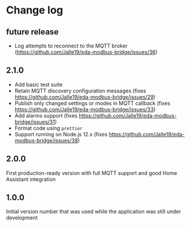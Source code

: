 # Change log

## future release

* Log attempts to reconnect to the MQTT broker (https://github.com/Jalle19/eda-modbus-bridge/issues/36)

## 2.1.0

* Add basic test suite
* Retain MQTT discovery configuration messages (fixes https://github.com/Jalle19/eda-modbus-bridge/issues/29)
* Publish only changed settings or modes in MQTT callback (fixes https://github.com/Jalle19/eda-modbus-bridge/issues/33)
* Add alarms support (fixes https://github.com/Jalle19/eda-modbus-bridge/issues/31)
* Format code using `prettier`
* Support running on Node.js 12.x (fixes https://github.com/Jalle19/eda-modbus-bridge/issues/38)

## 2.0.0

First production-ready version with full MQTT support and good Home Assistant integration

## 1.0.0

Initial version number that was used while the application was still under development
